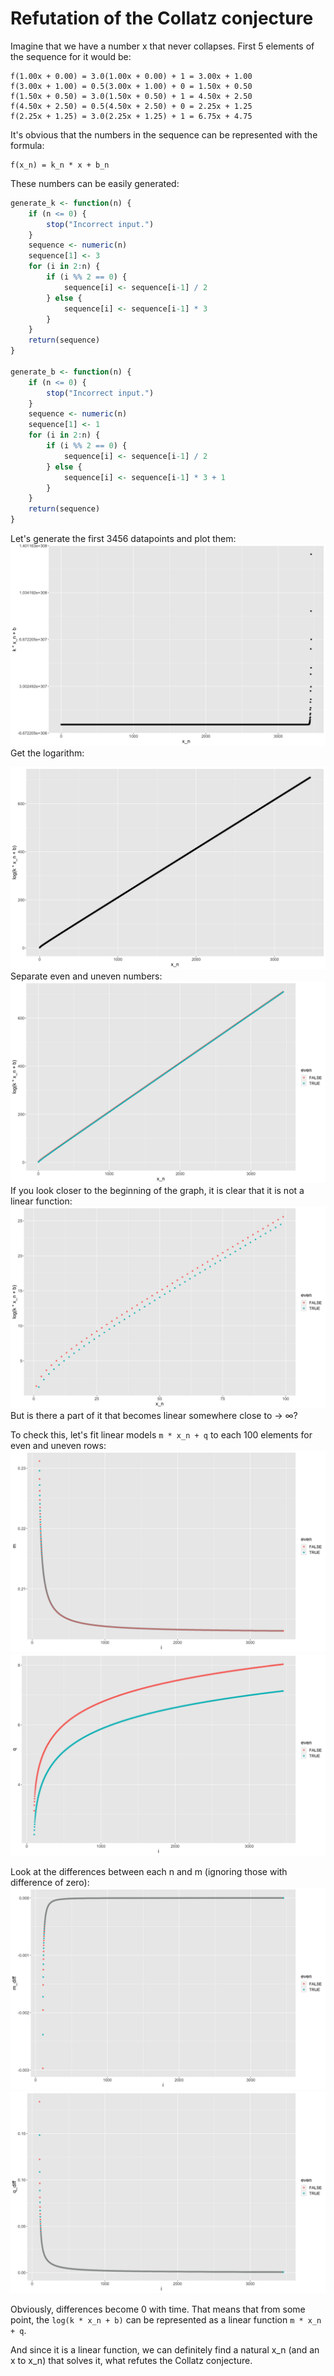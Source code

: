 # Refutation of the Collatz conjecture
Imagine that we have a number x that never collapses. First 5 elements of the sequence for it would be:
```
f(1.00x + 0.00) = 3.0(1.00x + 0.00) + 1 = 3.00x + 1.00
f(3.00x + 1.00) = 0.5(3.00x + 1.00) + 0 = 1.50x + 0.50
f(1.50x + 0.50) = 3.0(1.50x + 0.50) + 1 = 4.50x + 2.50
f(4.50x + 2.50) = 0.5(4.50x + 2.50) + 0 = 2.25x + 1.25
f(2.25x + 1.25) = 3.0(2.25x + 1.25) + 1 = 6.75x + 4.75
```
It's obvious that the numbers in the sequence can be represented with the formula:
```
f(x_n) = k_n * x + b_n
```
These numbers can be easily generated:
```r
generate_k <- function(n) {
    if (n <= 0) {
        stop("Incorrect input.")
    }
    sequence <- numeric(n)
    sequence[1] <- 3
    for (i in 2:n) {
        if (i %% 2 == 0) {
            sequence[i] <- sequence[i-1] / 2
        } else {
            sequence[i] <- sequence[i-1] * 3
        }
    }
    return(sequence)
}

generate_b <- function(n) {
    if (n <= 0) {
        stop("Incorrect input.")
    }
    sequence <- numeric(n)
    sequence[1] <- 1
    for (i in 2:n) {
        if (i %% 2 == 0) {
            sequence[i] <- sequence[i-1] / 2
        } else {
            sequence[i] <- sequence[i-1] * 3 + 1
        }
    }
    return(sequence)
}
```
Let's generate the first 3456 datapoints and plot them:
![Pasted image 20240505194131.png](images/Pasted-image-20240505194131.png)
Get the logarithm:

![Pasted image 20240505194241.png](images/Pasted-image-20240505194241.png)
Separate even and uneven numbers:
![Pasted image 20240505194338.png](images/Pasted-image-20240505194338.png)
If you look closer to the beginning of the graph, it is clear that it is not a linear function:
![Pasted image 20240505194423.png](images/Pasted-image-20240505194423.png)
But is there a part of it that becomes linear somewhere close to -> ∞?

To check this, let's fit linear models `m * x_n + q` to each 100 elements for even and uneven rows:
![Pasted image 20240505195517.png](images/Pasted-image-20240505195517.png)
![Pasted image 20240505200051.png](images/Pasted-image-20240505200051.png)

Look at the differences between each n and m (ignoring those with difference of zero):
![Pasted image 20240505195656.png](images/Pasted-image-20240505195656.png)
![Pasted image 20240505200034.png](images/Pasted-image-20240505200034.png)

Obviously, differences become 0 with time. That means that from some point, the `log(k * x_n + b)` can be represented as a linear function `m * x_n + q`.

And since it is a linear function, we can definitely find a natural x_n (and an x to x_n) that solves it, what refutes the Collatz conjecture.
